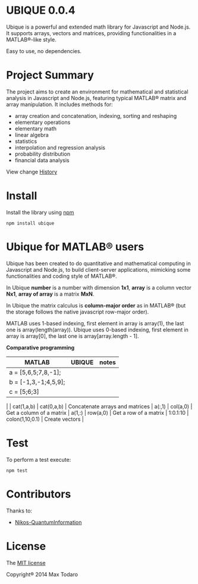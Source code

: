 UBIQUE 0.0.4
============

Ubique is a powerful and extended math library for Javascript and Node.js. It supports arrays, vectors and matrices, providing functionalities in a MATLAB®-like style.

Easy to use, no dependencies.

Project Summary
===============

The project aims to create an environment for mathematical and statistical analysis in Javascript and Node.js, featuring typical MATLAB® matrix and array manipulation. It includes methods for:

- array creation and concatenation, indexing, sorting and reshaping
- elementary operations
- elementary math
- linear algebra
- statistics
- interpolation and regression analysis
- probability distribution
- financial data analysis

View change [History](HISTORY.md) 

Install
=======

Install the library using [npm](https://www.npmjs.org/package/ubique)

```
npm install ubique

```

Ubique for MATLAB® users
========================

Ubique has been created to do quantitative and mathematical computing in Javascript and Node.js, to build  client-server applications, mimicking some functionalities and coding style of MATLAB®.

In Ubique __number__ is a number with dimension __1x1__, __array__ is a column vector __Nx1__, __array of array__ is a matrix __MxN__.

In Ubique the matrix calculus is __column-major order__ as in MATLAB® (but the storage follows the native javascript row-major order).

MATLAB uses 1-based indexing, first element in array is array(1), the last one is array(length(array)).
Ubique uses 0-based indexing, first element in array is array[0], the last one is array[array.length - 1].

__Comparative programming__

|MATLAB| UBIQUE | notes|
|----- |--------|------|
| a = [5,6,5;7,8,-1];
| b = [-1,3,-1;4,5,9];
| c = [5;6;3]
|
| cat(1,a,b) | cat(0,a,b) |  Concatenate arrays and matrices
| a(:,1) | col(a,0) | Get a column of a matrix
| a(1,:) | row(a,0) | Get a row of a matrix
| 1:0.1:10 | colon(1,10,0.1) | Create vectors
|


Test
====

To perform a test execute:

```
npm test
```

Contributors
============

Thanks to:

- [Nikos-QuantumInformation](https://github.com/QuantumInformation)

License
=======

The [MIT license](LICENSE.md)

Copyright® 2014 Max Todaro







